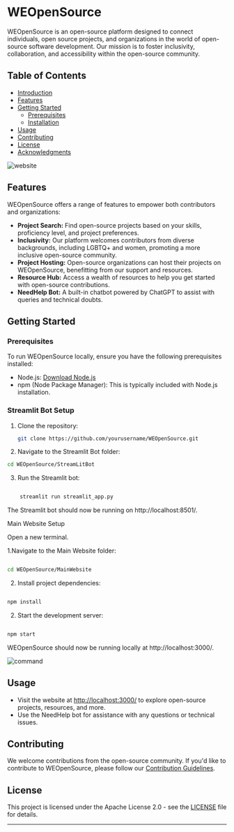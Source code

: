 # WEOpenSource

WEOpenSource is an open-source platform designed to connect individuals, open source projects, and organizations in the world of open-source software development. Our mission is to foster inclusivity, collaboration, and accessibility within the open-source community.

## Table of Contents
- [Introduction](#introduction)
- [Features](#features)
- [Getting Started](#getting-started)
  - [Prerequisites](#prerequisites)
  - [Installation](#installation)
- [Usage](#usage)
- [Contributing](#contributing)
- [License](#license)
- [Acknowledgments](#acknowledgments)




![website](https://github.com/Ruchi-here/WEOpenSource/assets/122676573/cefe99ac-5d95-462e-b7bd-ec62fe265108)




## Features

WEOpenSource offers a range of features to empower both contributors and organizations:

- **Project Search:** Find open-source projects based on your skills, proficiency level, and project preferences.
- **Inclusivity:** Our platform welcomes contributors from diverse backgrounds, including LGBTQ+ and women, promoting a more inclusive open-source community.
- **Project Hosting:** Open-source organizations can host their projects on WEOpenSource, benefitting from our support and resources.
- **Resource Hub:** Access a wealth of resources to help you get started with open-source contributions.
- **NeedHelp Bot:** A built-in chatbot powered by ChatGPT to assist with queries and technical doubts.

## Getting Started

### Prerequisites

To run WEOpenSource locally, ensure you have the following prerequisites installed:

- Node.js: [Download Node.js](https://nodejs.org/)
- npm (Node Package Manager): This is typically included with Node.js installation.

### Streamlit Bot Setup

1. Clone the repository:

   ```bash
   git clone https://github.com/yourusername/WEOpenSource.git
   ```
   
2. Navigate to the Streamlit Bot folder:

```bash
cd WEOpenSource/StreamLitBot
```

3. Run the Streamlit bot:

```bash

    streamlit run streamlit_app.py
```

The Streamlit bot should now be running on http://localhost:8501/.


Main Website Setup

Open a new terminal.

1.Navigate to the Main Website folder:

```bash

cd WEOpenSource/MainWebsite
```

2. Install project dependencies:

```bash

npm install

```

2. Start the development server:

```bash

npm start

```

WEOpenSource should now be running locally at http://localhost:3000/.





![command](https://github.com/Ruchi-here/WEOpenSource/assets/122676573/2994540f-ed77-43cd-9313-7a60180f2f74)

   


## Usage

- Visit the website at [http://localhost:3000/](http://localhost:3000/) to explore open-source projects, resources, and more.
- Use the NeedHelp bot for assistance with any questions or technical issues.

## Contributing

We welcome contributions from the open-source community. If you'd like to contribute to WEOpenSource, please follow our [Contribution Guidelines](CONTRIBUTING.md).

## License

This project is licensed under the Apache License 2.0 - see the [LICENSE](LICENSE) file for details.

---
